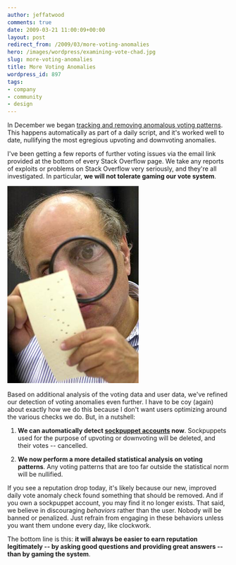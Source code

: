 ```yaml
---
author: jeffatwood
comments: true
date: 2009-03-21 11:00:09+00:00
layout: post
redirect_from: /2009/03/more-voting-anomalies
hero: /images/wordpress/examining-vote-chad.jpg
slug: more-voting-anomalies
title: More Voting Anomalies
wordpress_id: 897
tags:
- company
- community
- design
---
```



In December we began [tracking and removing anomalous voting patterns](http://blog.stackoverflow.com/2008/12/vote-fraud-and-you/). This happens automatically as part of a daily script, and it's worked well to date, nullifying the most egregious upvoting and downvoting anomalies.



I've been getting a few reports of further voting issues via the email link provided at the bottom of every Stack Overflow page. We take any reports of exploits or problems on Stack Overflow very seriously, and they're all investigated. In particular, **we will not tolerate gaming our vote system**.



![examining-vote-chad](/images/wordpress/examining-vote-chad.jpg)



Based on additional analysis of the voting data and user data, we've refined our detection of voting anomalies even further. I have to be coy (again) about exactly how we do this because I don't want users optimizing around the various checks we do. But, in a nutshell:







  1. **We can automatically detect [sockpuppet accounts](http://en.wikipedia.org/wiki/Sockpuppet_(Internet)) now**. Sockpuppets used for the purpose of upvoting or downvoting will be deleted, and their votes -- cancelled.

  2. **We now perform a more detailed statistical analysis on voting patterns**. Any voting patterns that are too far outside the statistical norm will be nullified.




If you see a reputation drop today, it's likely because our new, improved daily vote anomaly check found something that should be removed. And if you own a sockpuppet account, you may find it no longer exists. That said, we believe in discouraging _behaviors_ rather than the user. Nobody will be banned or penalized. Just refrain from engaging in these behaviors unless you want them undone every day, like clockwork.



The bottom line is this: **it will always be easier to earn reputation legitimately -- by asking good questions and providing great answers -- than by gaming the system**.

